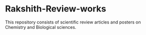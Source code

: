 # Rakshith-Review-works
This repository consists of scientific review articles and posters on Chemistry and Biological sciences.
